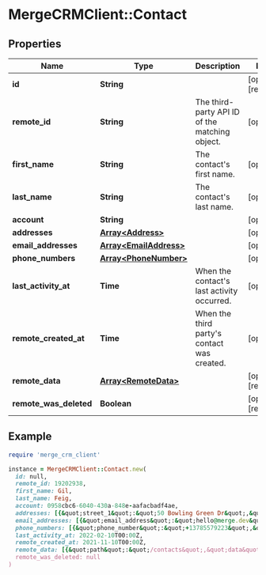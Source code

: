 # MergeCRMClient::Contact

## Properties

| Name | Type | Description | Notes |
| ---- | ---- | ----------- | ----- |
| **id** | **String** |  | [optional][readonly] |
| **remote_id** | **String** | The third-party API ID of the matching object. | [optional] |
| **first_name** | **String** | The contact&#39;s first name. | [optional] |
| **last_name** | **String** | The contact&#39;s last name. | [optional] |
| **account** | **String** |  | [optional] |
| **addresses** | [**Array&lt;Address&gt;**](Address.md) |  | [optional] |
| **email_addresses** | [**Array&lt;EmailAddress&gt;**](EmailAddress.md) |  | [optional] |
| **phone_numbers** | [**Array&lt;PhoneNumber&gt;**](PhoneNumber.md) |  | [optional] |
| **last_activity_at** | **Time** | When the contact&#39;s last activity occurred. | [optional] |
| **remote_created_at** | **Time** | When the third party&#39;s contact was created. | [optional] |
| **remote_data** | [**Array&lt;RemoteData&gt;**](RemoteData.md) |  | [optional][readonly] |
| **remote_was_deleted** | **Boolean** |  | [optional][readonly] |

## Example

```ruby
require 'merge_crm_client'

instance = MergeCRMClient::Contact.new(
  id: null,
  remote_id: 19202938,
  first_name: Gil,
  last_name: Feig,
  account: 0958cbc6-6040-430a-848e-aafacbadf4ae,
  addresses: [{&quot;street_1&quot;:&quot;50 Bowling Green Dr&quot;,&quot;street_2&quot;:&quot;Golden Gate Park&quot;,&quot;city&quot;:&quot;San Francisco&quot;,&quot;state&quot;:&quot;CA&quot;,&quot;postal_code&quot;:&quot;94122&quot;,&quot;country&quot;:&quot;USA&quot;,&quot;address_type&quot;:&quot;Shipping&quot;}],
  email_addresses: [{&quot;email_address&quot;:&quot;hello@merge.dev&quot;,&quot;email_address_type&quot;:&quot;Work&quot;}],
  phone_numbers: [{&quot;phone_number&quot;:&quot;+13785579223&quot;,&quot;phone_number_type&quot;:&quot;Mobile&quot;}],
  last_activity_at: 2022-02-10T00:00Z,
  remote_created_at: 2021-11-10T00:00Z,
  remote_data: [{&quot;path&quot;:&quot;/contacts&quot;,&quot;data&quot;:[&quot;Varies by platform&quot;]}],
  remote_was_deleted: null
)
```

